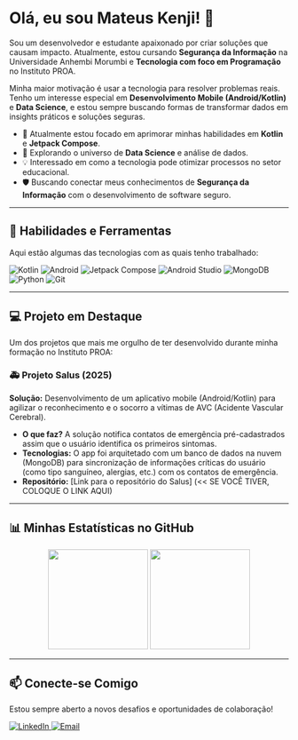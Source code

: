 # Olá, eu sou Mateus Kenji! 👋

Sou um desenvolvedor e estudante apaixonado por criar soluções que causam impacto. Atualmente, estou cursando **Segurança da Informação** na Universidade Anhembi Morumbi e **Tecnologia com foco em Programação** no Instituto PROA.

Minha maior motivação é usar a tecnologia para resolver problemas reais. Tenho um interesse especial em **Desenvolvimento Mobile (Android/Kotlin)** e **Data Science**, e estou sempre buscando formas de transformar dados em insights práticos e soluções seguras.

- 🔭 Atualmente estou focado em aprimorar minhas habilidades em **Kotlin** e **Jetpack Compose**.
- 🌱 Explorando o universo de **Data Science** e análise de dados.
- 💡 Interessado em como a tecnologia pode otimizar processos no setor educacional.
- 🛡️ Buscando conectar meus conhecimentos de **Segurança da Informação** com o desenvolvimento de software seguro.

---

## 🚀 Habilidades e Ferramentas

Aqui estão algumas das tecnologias com as quais tenho trabalhado:

<p align="left">
  <img src="https://img.shields.io/badge/Kotlin-7F52FF?style=for-the-badge&logo=kotlin&logoColor=white" alt="Kotlin"/>
  <img src="https://img.shields.io/badge/Android-3DDC84?style=for-the-badge&logo=android&logoColor=white" alt="Android"/>
  <img src="https://img.shields.io/badge/Jetpack_Compose-4285F4?style=for-the-badge&logo=jetpackcompose&logoColor=white" alt="Jetpack Compose"/>
  <img src="https://img.shields.io/badge/Android_Studio-3DDC84?style=for-the-badge&logo=androidstudio&logoColor=white" alt="Android Studio"/>
  
  <img src="https://img.shields.io/badge/MongoDB-47A248?style=for-the-badge&logo=mongodb&logoColor=white" alt="MongoDB"/>
  
  <img src="https://img.shields.io/badge/Python-3776AB?style=for-the-badge&logo=python&logoColor=white" alt="Python"/>
  <img src="https://img.shields.io/badge/Git-F05032?style=for-the-badge&logo=git&logoColor=white" alt="Git"/>
</p>

---

## 💻 Projeto em Destaque

Um dos projetos que mais me orgulho de ter desenvolvido durante minha formação no Instituto PROA:

### 🚑 Projeto Salus (2025)
**Solução:** Desenvolvimento de um aplicativo mobile (Android/Kotlin) para agilizar o reconhecimento e o socorro a vítimas de AVC (Acidente Vascular Cerebral).

- **O que faz?** A solução notifica contatos de emergência pré-cadastrados assim que o usuário identifica os primeiros sintomas.
- **Tecnologias:** O app foi arquitetado com um banco de dados na nuvem (MongoDB) para sincronização de informações críticas do usuário (como tipo sanguíneo, alergias, etc.) com os contatos de emergência.
- **Repositório:** [Link para o repositório do Salus] (<< SE VOCÊ TIVER, COLOQUE O LINK AQUI)

---

## 📊 Minhas Estatísticas no GitHub

<p align="center">
  <img height="180em" src="https://github-readme-stats.vercel.app/api?username=Kael-kj&show_icons=true&theme=dracula&include_all_commits=true&count_private=true"/>
  <img height="180em" src="https://github-readme-stats.vercel.app/api/top-langs/?username=Kael-kj&layout=compact&langs_count=6&theme=dracula"/>
</p>

---

## 📫 Conecte-se Comigo

Estou sempre aberto a novos desafios e oportunidades de colaboração!

<p align="left">
  <a href="https://www.linkedin.com/in/mateuskenjiribeiro/" target="_blank">
    <img src="https://img.shields.io/badge/LinkedIn-0A66C2?style=for-the-badge&logo=linkedin&logoColor=white" alt="LinkedIn"/>
  </a>
  <a href="mailto:kaeledit@gmail.com" target="_blank">
    <img src="https://img.shields.io/badge/Email-D14836?style=for-the-badge&logo=gmail&logoColor=white" alt="Email"/>
  </a>
</p>
